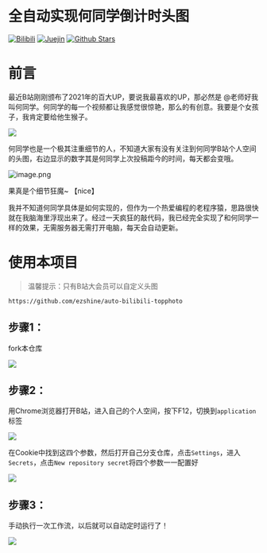 # 全自动实现何同学倒计时头图

<p>

[![Bilibili](https://img.shields.io/badge/dynamic/json?labelColor=FE7398&logo=bilibili&logoColor=white&label=bilibili%20fans&color=00aeec&query=%24.data.totalSubs&url=https%3A%2F%2Fapi.spencerwoo.com%2Fsubstats%2F%3Fsource%3Dbilibili%26queryKey%3D240041813)](https://space.bilibili.com/240041813)
[![Juejin](https%3A%2F%2Fimg.shields.io%2Fbadge%2Fjuejin-%25E7%25AB%25B9%25E5%2589%2591-1e80ff%3Flogo%3Dbytedance)](https://juejin.cn/user/2735240659342136)
[![Github Stars](https://img.shields.io/github/stars/BambooSword?color=faf408&label=github%20stars&logo=github)](https://github.com/ezshine)
  
</p>

# 前言

最近B站刚刚颁布了2021年的百大UP，要说我最喜欢的UP，那必然是 @老师好我叫何同学。何同学的每一个视频都让我感觉很惊艳，那么的有创意。我要是个女孩子，我肯定要给他生猴子。

![](https://gitee.com/ezshine/markdown-pic/raw/master/202201182113611.png)

何同学也是一个极其注重细节的人，不知道大家有没有关注到何同学B站个人空间的头图，右边显示的数字其是何同学上次投稿距今的时间，每天都会变哦。

![image.png](https://p3-juejin.byteimg.com/tos-cn-i-k3u1fbpfcp/02f95f969a9342f2990e60e31f4e25b7~tplv-k3u1fbpfcp-watermark.image?)

果真是个细节狂魔~ 【nice】

我并不知道何同学具体是如何实现的，但作为一个热爱编程的老程序猿，思路很快就在我脑海里浮现出来了。经过一天疯狂的敲代码，我已经完全实现了和何同学一样的效果，无需服务器无需打开电脑，每天会自动更新。


# 使用本项目

> 温馨提示：只有B站大会员可以自定义头图

```
https://github.com/ezshine/auto-bilibili-topphoto
```

## 步骤1：

fork本仓库

![](https://gitee.com/ezshine/markdown-pic/raw/master/202201190050185.png)

## 步骤2：

用Chrome浏览器打开B站，进入自己的个人空间，按下F12，切换到`application`标签

![](https://gitee.com/ezshine/markdown-pic/raw/master/202201190053045.png)

在Cookie中找到这四个参数，然后打开自己分支仓库，点击`Settings`，进入`Secrets`，点击`New repository secret`将四个参数一一配置好

![](https://gitee.com/ezshine/markdown-pic/raw/master/202201190054562.png)

## 步骤3：

手动执行一次工作流，以后就可以自动定时运行了！

![](https://gitee.com/ezshine/markdown-pic/raw/master/202201190057628.png)

